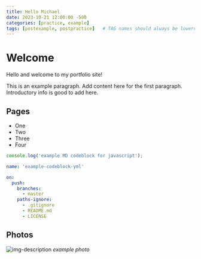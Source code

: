 ```yaml
---
title: Hello Michael
date: 2023-10-21 12:00:00 -500
categories: [practice, example]
tags: [postexample, postpractice]   # TAG names should always be lowercase
---
```


# Welcome

Hello and welcome to my portfolio site!

This is an example paragraph. Add content here for the first paragraph. Introductory info is good to add here. 

## Pages

* One
* Two
* Three
* Four

```javascript
console.log('example MD codeblock for javascript');
```

```yml
name: 'example-codeblock-yml'

on:
  push:
    branches:
      - master
    paths-ignore:
      - .gitignore
      - README.md
      - LICENSE
```

## Photos

![img-description](https://pbs.twimg.com/media/FJAFshwXoAEf9HV?format=jpg&name=large)
_example photo_